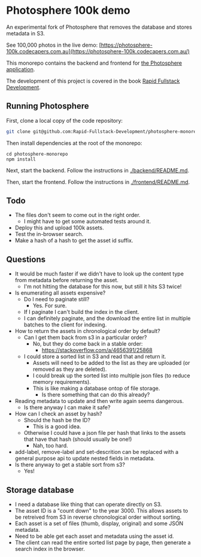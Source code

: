 # Photosphere 100k demo

An experimental fork of Photosphere that removes the database and stores metadata in S3.

See 100,000 photos in the live demo: [https://photosphere-100k.codecapers.com.au](https://photosphere-100k.codecapers.com.au/)

This monorepo contains the backend and frontend for [the Photosphere application](https://rapidfullstackdevelopment.com/example-application).

The development of this project is covered in the book [Rapid Fullstack Development](https://rapidfullstackdevelopment.com/).

## Running Photosphere

First, clone a local copy of the code repository:

```bash
git clone git@github.com:Rapid-Fullstack-Development/photosphere-monorepo.git
```

Then install dependencies at the root of the monorepo:

```
cd photosphere-monorepo
npm install
```

Next, start the backend. Follow the instructions in [./backend/README.md](./backend/README.md).

Then, start the frontend. Follow the instructions in [./frontend/README.md](./frontend/README.md).

## Todo

- The files don't seem to come out in the right order.
    - I might have to get some automated tests around it.
- Deploy this and upload 100k assets.
- Test the in-browser search.
- Make a hash of a hash to get the asset id suffix.

## Questions

- It would be much faster if we didn't have to look up the content type from metadata before returning the asset.
    - I'm not hitting the database for this now, but still it hits S3 twice!
- Is enumerating all assets expensive?
    - Do I need to paginate still?
        - Yes. For sure.
    - If I paginate I can't build the index in the client.
    - I can definitely paginate, and the download the entire list in multiple batches to the client for indexing.
- How to return the assets in chronological order by default?
    - Can I get them back from s3 in a particular order?
        - No, but they do come back in a stable order:
            - https://stackoverflow.com/a/4656391/25868
    - I could store a sorted list in S3 and read that and return it.
        - Assets will need to be added to the list as they are uploaded (or removed as they are deleted).
        - I could break up the sorted list into multiple json files (to reduce memory requirements).
        - This is like making a database ontop of file storage.
            - Is there something that can do this already?
- Reading metadata to update and then write again seems dangerous.
    - Is there anyway I can make it safe?
- How can I check an asset by hash?
    - Should the hash be the ID?
        - This is a good idea.
    - Otherwise I could have a json file per hash that links to the assets that have that hash (should usually be one!)
        - Nah, too hard.
- add-label, remove-label and set-descrition can be replaced with a general purpose api to update nested fields in metadata.
- Is there anyway to get a stable sort from s3?
    - Yes!

## Storage database

- I need a database like thing that can operate directly on S3.
- The asset ID is a "count down" to the year 3000. This allows assets to be retreived from S3 in reverse chronological order without sorting.
- Each asset is a set of files (thumb, display, original) and some JSON metadata.
- Need to be able get each asset and metadata using the asset id.
- The client can read the entire sorted list page by page, then generate a search index in the browser.


